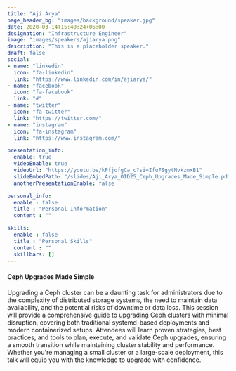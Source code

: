 ```yaml
---
title: "Aji Arya"
page_header_bg: "images/background/speaker.jpg"
date: 2020-03-14T15:40:24+06:00
designation: "Infrastructure Engineer"
image: "images/speakers/ajiarya.png"
description: "This is a placeholder speaker."
draft: false
social:
- name: "linkedin"
  icon: "fa-linkedin"
  link: "https://www.linkedin.com/in/ajiarya/"
- name: "facebook"
  icon: "fa-facebook"
  link: "#"
- name: "twitter"
  icon: "fa-twitter"
  link: "https://twitter.com/"
- name: "instagram"
  icon: "fa-instagram"
  link: "https://www.instagram.com/"

presentation_info:
  enable: true
  videoEnable: true
  videoUrl: "https://youtu.be/kPfjofgCa_c?si=IfuFSgytNvkzmxB1"
  slideEmbedPath: "/slides/Aji_Arya_OID25_Ceph_Upgrades_Made_Simple.pdf" 
  anotherPresentationEnable: false

personal_info:
  enable : false
  title : "Personal Information"
  content : ""

skills:
  enable : false
  title : "Personal Skills"
  content : ""
  skillbars: []
---
```


#### Ceph Upgrades Made Simple

Upgrading a Ceph cluster can be a daunting task for administrators due to the complexity of distributed storage systems, the need to maintain data availability, and the potential risks of downtime or data loss. This session will provide a comprehensive guide to upgrading Ceph clusters with minimal disruption, covering both traditional systemd-based deployments and modern containerized setups. Attendees will learn proven strategies, best practices, and tools to plan, execute, and validate Ceph upgrades, ensuring a smooth transition while maintaining cluster stability and performance. Whether you're managing a small cluster or a large-scale deployment, this talk will equip you with the knowledge to upgrade with confidence.

